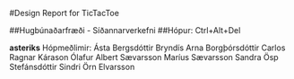 #Design Report for TicTacToe

##Hugbúnaðarfræði - Síðannarverkefni
##Hópur: Ctrl+Alt+Del

**asteriks** Hópmeðlimir:
Ásta Bergsdóttir
Bryndís Arna Borgþórsdóttir
Carlos Ragnar Kárason
Ólafur Albert Sævarsson
Maríus Sævarsson
Sandra Ösp Stefánsdóttir
Sindri Örn Elvarsson




